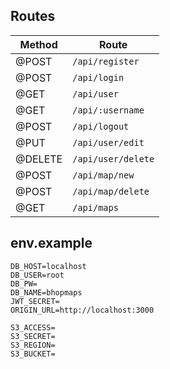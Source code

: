 ## Routes

| Method | Route|
|--------|--------|
| @POST| `/api/register`|
| @POST| `/api/login`|
| @GET |`/api/user`|
| @GET |`/api/:username`|
| @POST| `/api/logout`|
| @PUT |`/api/user/edit`|
| @DELETE| `/api/user/delete`|
| @POST| `/api/map/new`|
| @POST| `/api/map/delete`|
| @GET| `/api/maps`|




## env.example
```
DB_HOST=localhost
DB_USER=root
DB_PW=
DB_NAME=bhopmaps
JWT_SECRET=
ORIGIN_URL=http://localhost:3000

S3_ACCESS=
S3_SECRET=
S3_REGION=
S3_BUCKET=
```